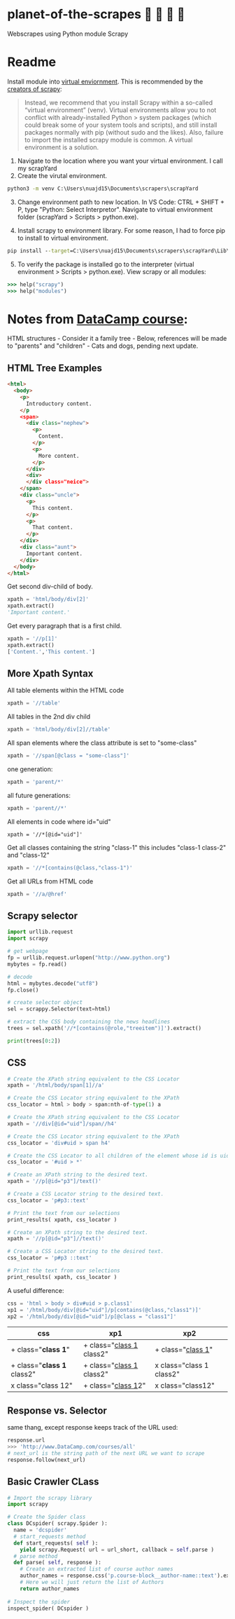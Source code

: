 # planet-of-the-scrapes 🙈 🙉 🙊 🗽
Webscrapes using Python module Scrapy

# Readme

Install module into [virtual enviornment](https://packaging.python.org/guides/installing-using-pip-and-virtual-environments/#installing-virtualenv).  This is recommended by the [creators of scrapy](https://docs.scrapy.org/en/latest/):
> Instead, we recommend that you install Scrapy within a so-called “virtual environment” (venv). Virtual environments allow you to not conflict with already-installed Python > system packages (which could break some of your system tools and scripts), and still install packages normally with pip (without sudo and the likes).
> Also, failure to import the installed scrapy module is common. A virtual environment is a solution.

1. Navigate to the location where you want your virtual environment. I call my scrapYard
2. Create the virutal environment. 

```cmd
python3 -m venv C:\Users\nuajd15\Documents\scrapers\scrapYard
```

3. Change environment path to new location. In VS Code: CTRL + SHIFT + P, type "Python: Select Interpretor". Navigate to virtual environment folder (scrapYard > Scripts > python.exe).

4. Install scrapy to environment library. For some reason, I had to force pip to install to virtual environment.

```cmd 
pip install --target=C:\Users\nuajd15\Documents\scrapers\scrapYard\Lib\site-packages scrapy
```
5. To verify the package is installed go to the interpreter (virtual environment > Scripts > python.exe).  View scrapy or all modules:

```cmd
>>> help("scrapy")
>>> help("modules")
```

# Notes from [DataCamp course](https://learn.datacamp.com/courses/web-scraping-with-python):

HTML structures - Consider it a family tree - Below, references will be made to "parents" and "children" - Cats and dogs, pending next update.

## HTML Tree Examples
```html
<html>
  <body>
    <p>
      Introductory content.
    </p
    <span>
      <div class="nephew">
        <p>
          Content.
        </p>
        <p>
          More content.
        </p>
      </div>
      <div>
      </div class="neice">
    </span>
    <div class="uncle">
      <p>
        This content.
      </p>
      <p>
        That content.
      </p>
    </div>
    <div class="aunt">
      Important content.
    </div>
  </body>
</html>
```
Get second div-child of body.
```python
xpath = 'html/body/div[2]'
xpath.extract()
'Important content.'
```
Get every paragraph that is a first child.
```python
xpath = '//p[1]'
xpath.extract()
['Content.','This content.']

```
## More Xpath Syntax

All table elements within the HTML code
```python
xpath = '//table'
```
All tables in the 2nd div child
```python
xpath = 'html/body/div[2]//table'
```
All span elements where the class attribute is set to "some-class"
```python
xpath = '//span[@class = "some-class"]'
```
one generation:
```python
xpath = 'parent/*'
```
all future generations:
```python
xpath = 'parent//*'
```
All elements in code where id="uid"
```
xpath = '//*[@id="uid"]'
```
Get all classes containing the string "class-1" this includes "class-1 class-2" and "class-12"
```python
xpath = '//*[contains(@class,"class-1")'
```
Get all URLs from HTML code
```python
xpath = '//a/@href'
```

## Scrapy selector

```python
import urllib.request
import scrapy

# get webpage
fp = urllib.request.urlopen("http://www.python.org")
mybytes = fp.read()

# decode
html = mybytes.decode("utf8")
fp.close()

# create selector object
sel = scrappy.Selector(text=html)

# extract the CSS body containing the news headlines
trees = sel.xpath('//*[contains(@role,"treeitem")]').extract()

print(trees[0:2])
```

## CSS
```python
# Create the XPath string equivalent to the CSS Locator 
xpath = '/html/body/span[1]//a'

# Create the CSS Locator string equivalent to the XPath
css_locator = html > body > span:nth-of-type(1) a
```
```python
# Create the XPath string equivalent to the CSS Locator 
xpath = '//div[@id="uid"]/span//h4'

# Create the CSS Locator string equivalent to the XPath
css_locator = 'div#uid > span h4'
```
```python
# Create the CSS Locator to all children of the element whose id is uid
css_locator = '#uid > *'
```
```python
# Create an XPath string to the desired text.
xpath = '//p[@id="p3"]/text()'

# Create a CSS Locator string to the desired text.
css_locator = 'p#p3::text'

# Print the text from our selections
print_results( xpath, css_locator )
```
```python
# Create an XPath string to the desired text.
xpath = '//p[@id="p3"]//text()'

# Create a CSS Locator string to the desired text.
css_locator = 'p#p3 ::text'

# Print the text from our selections
print_results( xpath, css_locator )
```
A useful difference:
```python
css = 'html > body > div#uid > p.class1'
xp1 = '/html/body/div[@id="uid"]/p[contains(@class,"class1")]'
xp2 = '/html/body/div[@id="uid"]/p[@class = "class1"]'
```
|css|xp1|xp2|
|---|---|---|
| + class="**class 1**"| + class="<ins>class 1</ins> class2"| + class="<ins>class 1</ins>"|
| + class="**class 1** class2"| + class="<ins>class 1</ins> class2"| x class="class 1 class2"|
| x class="class 12"| + class="<ins>class 1</ins>2"| x class="class12"|

## Response vs. Selector
same thang, except response keeps track of the URL used:
```python
response.url
>>> 'http://www.DataCamp.com/courses/all'
# next_url is the string path of the next URL we want to scrape
response.follow(next_url)
```

## Basic Crawler CLass
```python
# Import the scrapy library
import scrapy

# Create the Spider class
class DCspider( scrapy.Spider ):
  name = 'dcspider'
  # start_requests method
  def start_requests( self ):
    yield scrapy.Request( url = url_short, callback = self.parse )
  # parse method
  def parse( self, response ):
    # Create an extracted list of course author names
    author_names = response.css('p.course-block__author-name::text').extract()
    # Here we will just return the list of Authors
    return author_names
  
# Inspect the spider
inspect_spider( DCspider )
```

